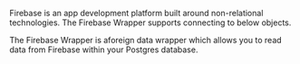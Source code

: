 Firebase is an app development platform built around non-relational technologies. The Firebase Wrapper supports connecting to below objects.

The Firebase Wrapper is aforeign data wrapper which allows you to read data from Firebase within your Postgres database.
